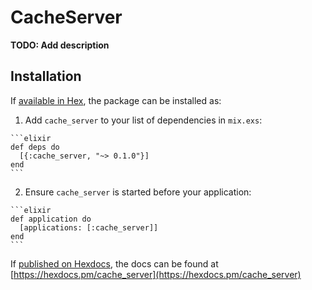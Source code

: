 # CacheServer

**TODO: Add description**

## Installation

If [available in Hex](https://hex.pm/docs/publish), the package can be installed as:

  1. Add `cache_server` to your list of dependencies in `mix.exs`:

    ```elixir
    def deps do
      [{:cache_server, "~> 0.1.0"}]
    end
    ```

  2. Ensure `cache_server` is started before your application:

    ```elixir
    def application do
      [applications: [:cache_server]]
    end
    ```

If [published on Hexdocs](https://hex.pm/docs/tasks#hex_docs), the docs can
be found at [https://hexdocs.pm/cache_server](https://hexdocs.pm/cache_server)

